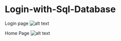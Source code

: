 # Login-with-Sql-Database

Login page
![alt text](https://i.ibb.co/nzmhChg/Screenshot-43.png)

Home Page
![alt text](https://i.ibb.co/S5QFQNK/Screenshot-44.png)
 
